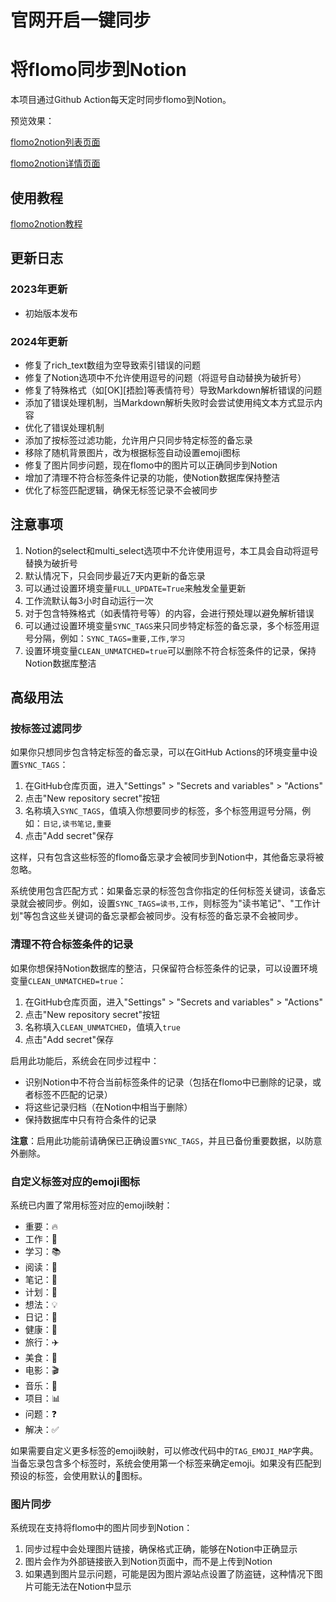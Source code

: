 # 官网开启一键同步
# 将flomo同步到Notion

本项目通过Github Action每天定时同步flomo到Notion。

预览效果：

[flomo2notion列表页面](https://www.notion.so/image/https%3A%2F%2Fprod-files-secure.s3.us-west-2.amazonaws.com%2Fd01f9e1b-37be-4e62-ba09-3e4835a67760%2F7d8e606e-2bb2-48e0-84fb-e8fe4f70ae5b%2FUntitled.png?table=block&id=df77b666-0f2b-4d96-848e-a0193759c0e3&t=df77b666-0f2b-4d96-848e-a0193759c0e3&width=840.6771240234375&cache=v2)

[flomo2notion详情页面](https://www.notion.so/image/https%3A%2F%2Fprod-files-secure.s3.us-west-2.amazonaws.com%2Fd01f9e1b-37be-4e62-ba09-3e4835a67760%2F8daf2284-aedf-4e04-8f55-9f1fe409e4cc%2FUntitled.png?table=block&id=31fb72fd-0b40-4ae1-82f5-9de52e1aeed1&t=31fb72fd-0b40-4ae1-82f5-9de52e1aeed1&width=2078&cache=v2)

## 使用教程

[flomo2notion教程](https://blog.notionedu.com/article/0d91c395-d74a-4ce4-a219-afdca8e90c92#52ef8ad045d84e0c900ecbe529ce3653)

## 更新日志

### 2023年更新
- 初始版本发布

### 2024年更新
- 修复了rich_text数组为空导致索引错误的问题
- 修复了Notion选项中不允许使用逗号的问题（将逗号自动替换为破折号）
- 修复了特殊格式（如[OK][捂脸]等表情符号）导致Markdown解析错误的问题
- 添加了错误处理机制，当Markdown解析失败时会尝试使用纯文本方式显示内容
- 优化了错误处理机制
- 添加了按标签过滤功能，允许用户只同步特定标签的备忘录
- 移除了随机背景图片，改为根据标签自动设置emoji图标
- 修复了图片同步问题，现在flomo中的图片可以正确同步到Notion
- 增加了清理不符合标签条件记录的功能，使Notion数据库保持整洁
- 优化了标签匹配逻辑，确保无标签记录不会被同步

## 注意事项

1. Notion的select和multi_select选项中不允许使用逗号，本工具会自动将逗号替换为破折号
2. 默认情况下，只会同步最近7天内更新的备忘录
3. 可以通过设置环境变量`FULL_UPDATE=True`来触发全量更新
4. 工作流默认每3小时自动运行一次
5. 对于包含特殊格式（如表情符号等）的内容，会进行预处理以避免解析错误
6. 可以通过设置环境变量`SYNC_TAGS`来只同步特定标签的备忘录，多个标签用逗号分隔，例如：`SYNC_TAGS=重要,工作,学习`
7. 设置环境变量`CLEAN_UNMATCHED=true`可以删除不符合标签条件的记录，保持Notion数据库整洁

## 高级用法

### 按标签过滤同步

如果你只想同步包含特定标签的备忘录，可以在GitHub Actions的环境变量中设置`SYNC_TAGS`：

1. 在GitHub仓库页面，进入"Settings" > "Secrets and variables" > "Actions"
2. 点击"New repository secret"按钮
3. 名称填入`SYNC_TAGS`，值填入你想要同步的标签，多个标签用逗号分隔，例如：`日记,读书笔记,重要`
4. 点击"Add secret"保存

这样，只有包含这些标签的flomo备忘录才会被同步到Notion中，其他备忘录将被忽略。

系统使用包含匹配方式：如果备忘录的标签包含你指定的任何标签关键词，该备忘录就会被同步。例如，设置`SYNC_TAGS=读书,工作`，则标签为"读书笔记"、"工作计划"等包含这些关键词的备忘录都会被同步。没有标签的备忘录不会被同步。

### 清理不符合标签条件的记录

如果你想保持Notion数据库的整洁，只保留符合标签条件的记录，可以设置环境变量`CLEAN_UNMATCHED=true`：

1. 在GitHub仓库页面，进入"Settings" > "Secrets and variables" > "Actions"
2. 点击"New repository secret"按钮
3. 名称填入`CLEAN_UNMATCHED`，值填入`true`
4. 点击"Add secret"保存

启用此功能后，系统会在同步过程中：
- 识别Notion中不符合当前标签条件的记录（包括在flomo中已删除的记录，或者标签不匹配的记录）
- 将这些记录归档（在Notion中相当于删除）
- 保持数据库中只有符合条件的记录

**注意**：启用此功能前请确保已正确设置`SYNC_TAGS`，并且已备份重要数据，以防意外删除。

### 自定义标签对应的emoji图标

系统已内置了常用标签对应的emoji映射：
- 重要：🔥
- 工作：💼
- 学习：📚
- 阅读：📖
- 笔记：📝
- 计划：📅
- 想法：💡
- 日记：📔
- 健康：💪
- 旅行：✈️
- 美食：🍔
- 电影：🎬
- 音乐：🎵
- 项目：📊
- 问题：❓
- 解决：✅

如果需要自定义更多标签的emoji映射，可以修改代码中的`TAG_EMOJI_MAP`字典。当备忘录包含多个标签时，系统会使用第一个标签来确定emoji。如果没有匹配到预设的标签，会使用默认的📌图标。

### 图片同步

系统现在支持将flomo中的图片同步到Notion：

1. 同步过程中会处理图片链接，确保格式正确，能够在Notion中正确显示
2. 图片会作为外部链接嵌入到Notion页面中，而不是上传到Notion
3. 如果遇到图片显示问题，可能是因为图片源站点设置了防盗链，这种情况下图片可能无法在Notion中显示
